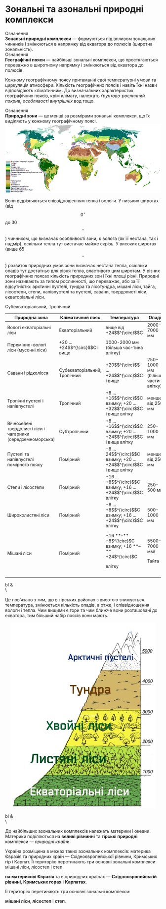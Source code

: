 # Зональнi та азональнi природнi комплекси
<div class="eoz-wrap">
<span class="eoz">Означення</span>
<div class="eoz-text">
<b>Зональнi природнi комплекси</b> — формуються пiд впливом зональних чинникiв i змiнюються в напрямку вiд екватора до полюсiв (широтна зональнiсть).
</div>
</div>

<div class="eoz-wrap">
<span class="eoz">Означення</span>
<div class="eoz-text">
<b>Географiчнi пояси</b> — найбiльшi зональнi комплекси, що простягаються переважно в широтному напрямку i змiнюються вiд екватора до полюсiв.
</div>
</div>

Кожному географічному поясу притаманні свої температурні умови та циркуляція атмосфери. Кількість географічних поясів і навіть їхні назви відповідають кліматичним. До визначальних характеристик географічних поясів, крім клімату, належать *ґрунтово-рослинний покрив, особливості внутрішніх* вод тощо.

<div class="eoz-wrap">
<span class="eoz">Означення</span>
<div class="eoz-text">
<b>Природнi зони</b> — це меншi за розмiрами зональнi комплекси, що їх видiляють у кожному географiчному поясi.
</div>
</div>


<div align="center">
<img src="3_new.png">
</div>

Вони відрізняються співвідношенням тепла і вологи. У низьких широтах (від $$0^{\circ}$$ до 30$$^{\circ}$$) чинником, що визначає особливості зони, є волога (як її нестача, так і надмір), оскільки тепла тут вистачає майже скрізь. У високих широтах (вище 65$$^{\circ}$$) розвиток природних умов зони визначає нестача тепла, оскільки опадів тут достатньо для рівня тепла, властивого цим широтам. У різних географічних
поясах кількість природних зон і їхні площі різні. Природні зони називають за типом рослинності, що переважає, або за її відсутністю: арктичні пустелі, тундра та лісотундра, мішані ліси, тайга, лісостепи, степи, напівпустелі та пустелі, савани, твердолисті ліси, екваторіальні ліси.

<table>
<thead>
<tr>
<th>Природна зона</th>
<th>Клiматичний пояс</th>
<th>Температура</th> 
<th>Опади</th>
</tr>
</thead>
<tbody>
<tr>
<td>Вологі екваторіальні ліси</td>
<td>Екваторіальний</td>
<td>вище від +24$$^{\circ}$$С</td>
<td>2000-7000 мм</td>
</tr>
<tr>
<td>Перемінно-вологі ліси (мусонні ліси)</td> Субекваторіальний, Тропічний</td><td>+20 ... +24$$^{\circ}$$C і вище</td>
<td>1000-2000 мм (більша час-тина влітку)</td>
</tr>
<tr>
<td>Савани і рідколісся</td>
<td>Субекваторіальний, Тропічний</td>
<td>+20$$^{\circ}$$ ... +24$$^{\circ}$$C і вище</td>
<td>250-1000 мм (більша частина влітку)</tr>
<tr>
<td>Тропічні пустелі і напівпустелі</td>
<td>Тропічний</td>
<td>+8 ... +16$$^{\circ}$$С взимку;
+20 ... +32$$^{\circ}$$С і вище влітку</td>
<td>менше від 250 мм</td></tr>
<tr>
<td>Вічнозелені твердолисті ліси і чагарники (середземноморська)</td>
<td>Субтропічний</td>
<td>+8 ... +16$$^{\circ}$$С взимку; +20 ... +24$$^{\circ}$$С і вище влітку</td>
<td>250-1000 мм</td></tr>
<tr>
<td>Пустелі та напівпустелі помірного поясу</td>
<td>Помірний</td>
<td>-8 ... 24$$^{\circ}$$С взимку; +20 ... +24$$^{\circ}$$С
і вище влітку</td>
<td>менше від 250 мм</td></tr>
<tr>
<td>Степи і лісостепи</td>
<td>Помірний</td>
<td>-16 ... +8$$^{\circ}$$С взимку; +16 ... +24$$^{\circ}$$С влітку</td>
<td>250-500 мм</tr>
<tr>
<td>Широколистяні ліси</td>
<td>Помірний</td>
<td>-8 ... +8$$^{\circ}$$С взимку; +16 ... +24$$^{\circ}$$С влітку</td>
<td>500-1000 мм</td>
</tr>
<tr>
<td>Мішані ліси</td>
<td>Помірний</td><td>-16 **–** -8$^{\circ}$С взимку; +16 **–**
+24$^{\circ}$С

влітку</td><td>5500-7000 мм\

Тайга</td><td>Субтропічний</td><td>-8 **–** -48$^{\circ}$С взимку; +8 **–**
+24$^{\circ}$С

влітку</td><td>250-1000 мм\
Тундра і лісотундра</td><td>Субарктичний ,

Субантарктичний</td><td>-8 **–** -40$^{\circ}$С взимку; +8 **–**
+16$^{\circ}$С

влітку</td><td>100-250 мм\

Арктичні й

антарктичні пустелі</td><td>Арктичний,

Антарктичний</td><td>-24 **–** -70$^{\circ}$С

взимку;

0 **–** -32$^{\circ}$С влітку</td><td>менше від 250 мм\

Тундра і лісотундра</td><td>Субарктичний,

Субантарктичний</td><td>-8 **–** -40$^{\circ}$С взимку;

+8 **–** +16$^{\circ}$С

влітку</td><td>100-250 мм\
Арктичні й

антарктичні пустелі</td><td>Арктичний,

Антарктичний</td><td>-24 **–** -70$^{\circ}$С

взимку;

0 **–** -32$^{\circ}$С влітку</td><td>менше від 250 мм\
</tbody>
</table>

<span>bl</span> &\
\

Це пов’язано з тим, що в гірських районах з висотою знижується
температура, змінюється кількість опадів, а отже, і співвідношення
вологи і тепла. Чим вищими є гори та чим ближче вони розташовані до
екватора, тим більший набір поясів вони мають.

<div align="center">
<img src="2-2.jpg">
</div>

<span>bl</span> &\
\

До найбільших азональних комплексів належать материки і океани. Материки
поділяються на **великі рівнинні** та **гірські природні** комплекси —
*природні країни*.

Україна розміщена в межах таких азональних комплексів: материка Євразія
та природних країн — Східноєвропейської рівнини, Кримських гір і Карпат.
Її територію перетинають три основні зональні комплекси: мішані ліси,
лісостеп і степ.

**на материкові Євразія** та в природних країнах — **Східноєвропейській
рівнині**, **Кримських горах** і **Карпатах**.

Її територію перетинають три основні зональні комплекси:

**мішані ліси**, **лісостеп** і **степ**.

